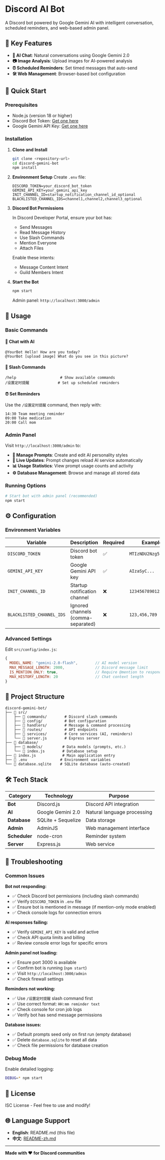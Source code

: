 # Discord AI Bot

A Discord bot powered by Google Gemini AI with intelligent conversation, scheduled reminders, and web-based admin panel.

## 🎯 Key Features

- **🤖 AI Chat**: Natural conversations using Google Gemini 2.0
- **📷 Image Analysis**: Upload images for AI-powered analysis
- **⏰ Scheduled Reminders**: Set timed messages that auto-send
- **🛠️ Web Management**: Browser-based bot configuration

## 🚀 Quick Start

### Prerequisites
- Node.js (version 18 or higher)
- Discord Bot Token: [Get one here](https://discord.com/developers/applications)
- Google Gemini API Key: [Get one here](https://makersuite.google.com/app/apikey)

### Installation

1. **Clone and Install**
   ```bash
   git clone <repository-url>
   cd discord-gemini-bot
   npm install
   ```

2. **Environment Setup**
   Create `.env` file:
   ```env
   DISCORD_TOKEN=your_discord_bot_token
   GEMINI_API_KEY=your_gemini_api_key
   INIT_CHANNEL_ID=startup_notification_channel_id_optional
   BLACKLISTED_CHANNEL_IDS=channel1,channel2,channel3_optional
   ```

3. **Discord Bot Permissions**
   
   In Discord Developer Portal, ensure your bot has:
   - Send Messages
   - Read Message History
   - Use Slash Commands
   - Mention Everyone
   - Attach Files
   
   Enable these intents:
   - Message Content Intent
   - Guild Members Intent

4. **Start the Bot**
   ```bash
   npm start
   ```
   
   Admin panel: `http://localhost:3000/admin`

## 📖 Usage

### Basic Commands

#### 💬 Chat with AI
```
@YourBot Hello! How are you today?
@YourBot [upload image] What do you see in this picture?
```

#### 🔧 Slash Commands
```
/help                    # Show available commands
/设置定时提醒             # Set up scheduled reminders
```

#### ⏰ Set Reminders
Use the `/设置定时提醒` command, then reply with:
```
14:30 Team meeting reminder
09:00 Take medication
20:00 Call mom
```

### Admin Panel

Visit `http://localhost:3000/admin` to:

- **📝 Manage Prompts**: Create and edit AI personality styles
- **🔄 Live Updates**: Prompt changes reload AI service automatically
- **📊 Usage Statistics**: View prompt usage counts and activity
- **⚙️ Database Management**: Browse and manage all stored data

### Running Options

```bash
# Start bot with admin panel (recommended)
npm start
```

## ⚙️ Configuration

### Environment Variables

| Variable                  | Description                        | Required | Example              |
| ------------------------- | ---------------------------------- | -------- | -------------------- |
| `DISCORD_TOKEN`           | Discord bot token                  | ✅        | `MTIzNDU2Nzg5...`    |
| `GEMINI_API_KEY`          | Google Gemini API key              | ✅        | `AIzaSyC...`         |
| `INIT_CHANNEL_ID`         | Startup notification channel       | ❌        | `123456789012345678` |
| `BLACKLISTED_CHANNEL_IDS` | Ignored channels (comma-separated) | ❌        | `123,456,789`        |

### Advanced Settings

Edit `src/config/index.js`:

```javascript
{
  MODEL_NAME: "gemini-2.0-flash",        // AI model version
  MAX_MESSAGE_LENGTH: 2000,              // Discord message limit
  IS_MENTION_ONLY: true,                 // Require @mention to respond
  MAX_HISTORY_LENGTH: 20                 // Chat context length
}
```

## 📁 Project Structure

```
discord-gemini-bot/
├── 📂 src/
│   ├── 📂 commands/        # Discord slash commands
│   ├── 📂 config/          # Bot configuration
│   ├── 📂 handlers/        # Message & command processing
│   ├── 📂 routes/          # API endpoints
│   ├── 📂 services/        # Core services (AI, reminders)
│   └── 📄 server.js        # Express server
├── 📂 database/
│   ├── 📂 models/         # Data models (prompts, etc.)
│   └── 📄 index.js        # Database setup
├── 📄 index.js            # Main application entry
├── 📄 .env               # Environment variables
└── 📄 database.sqlite    # SQLite database (auto-created)
```

## 🛠️ Tech Stack

| Category      | Technology         | Purpose                     |
| ------------- | ------------------ | --------------------------- |
| **Bot**       | Discord.js         | Discord API integration     |
| **AI**        | Google Gemini 2.0  | Natural language processing |
| **Database**  | SQLite + Sequelize | Data storage                |
| **Admin**     | AdminJS            | Web management interface    |
| **Scheduler** | node-cron          | Reminder system             |
| **Server**    | Express.js         | Web service                 |

## 🔧 Troubleshooting

### Common Issues

**Bot not responding:**
- ✅ Check Discord bot permissions (including slash commands)
- ✅ Verify `DISCORD_TOKEN` in `.env` file
- ✅ Ensure bot is mentioned in message (if mention-only mode enabled)
- ✅ Check console logs for connection errors

**AI responses failing:**
- ✅ Verify `GEMINI_API_KEY` is valid and active
- ✅ Check API quota limits and billing
- ✅ Review console error logs for specific errors

**Admin panel not loading:**
- ✅ Ensure port 3000 is available
- ✅ Confirm bot is running (`npm start`)
- ✅ Visit `http://localhost:3000/admin`
- ✅ Check firewall settings

**Reminders not working:**
- ✅ Use `/设置定时提醒` slash command first
- ✅ Use correct format: `HH:mm reminder text`
- ✅ Check console for cron job logs
- ✅ Verify bot has send message permissions

**Database issues:**
- ✅ Default prompts seed only on first run (empty database)
- ✅ Delete `database.sqlite` to reset all data
- ✅ Check file permissions for database creation

### Debug Mode

Enable detailed logging:
```bash
DEBUG=* npm start
```

## 📄 License

ISC License - Feel free to use and modify!

## 🌐 Language Support

- **English**: README.md (this file)
- **中文**: [README-zh.md](README-zh.md)

---

**Made with ❤️ for Discord communities**